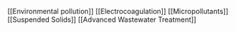 [[Environmental pollution]]
[[Electrocoagulation]]
[[Micropollutants]]
[[Suspended Solids]]
[[Advanced Wastewater Treatment]]
